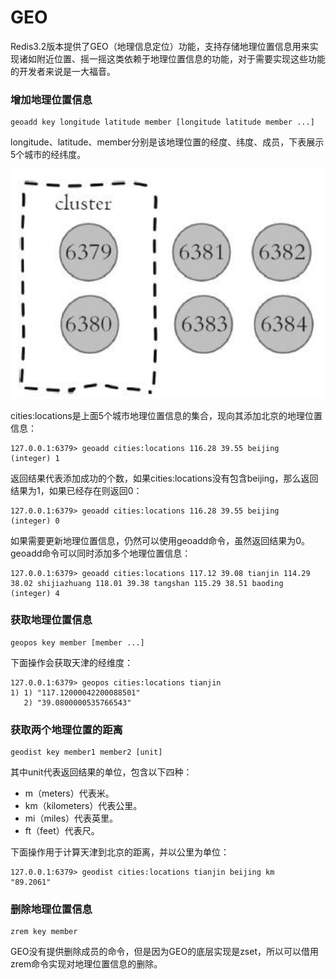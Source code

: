 # GEO

Redis3.2版本提供了GEO（地理信息定位）功能，支持存储地理位置信息用来实现诸如附近位置、摇一摇这类依赖于地理位置信息的功能，对于需要实现这些功能的开发者来说是一大福音。

### 增加地理位置信息

```text
geoadd key longitude latitude member [longitude latitude member ...]
```

longitude、latitude、member分别是该地理位置的经度、纬度、成员，下表展示5个城市的经纬度。

![](../.gitbook/assets/image%20%2895%29.png)

cities:locations是上面5个城市地理位置信息的集合，现向其添加北京的地理位置信息：

```text
127.0.0.1:6379> geoadd cities:locations 116.28 39.55 beijing
(integer) 1
```

返回结果代表添加成功的个数，如果cities:locations没有包含beijing，那么返回结果为1，如果已经存在则返回0：

```text
127.0.0.1:6379> geoadd cities:locations 116.28 39.55 beijing
(integer) 0
```

如果需要更新地理位置信息，仍然可以使用geoadd命令，虽然返回结果为0。geoadd命令可以同时添加多个地理位置信息：

```text
127.0.0.1:6379> geoadd cities:locations 117.12 39.08 tianjin 114.29 38.02 shijiazhuang 118.01 39.38 tangshan 115.29 38.51 baoding
(integer) 4
```

### 获取地理位置信息

```text
geopos key member [member ...]
```

下面操作会获取天津的经维度：

```text
127.0.0.1:6379> geopos cities:locations tianjin
1) 1) "117.12000042200088501"
   2) "39.0800000535766543"
```

### 获取两个地理位置的距离

```text
geodist key member1 member2 [unit]
```

其中unit代表返回结果的单位，包含以下四种：

* m（meters）代表米。
* km（kilometers）代表公里。
* mi（miles）代表英里。
* ft（feet）代表尺。

下面操作用于计算天津到北京的距离，并以公里为单位：

```text
127.0.0.1:6379> geodist cities:locations tianjin beijing km
"89.2061"
```

### 删除地理位置信息

```text
zrem key member
```

GEO没有提供删除成员的命令，但是因为GEO的底层实现是zset，所以可以借用zrem命令实现对地理位置信息的删除。

